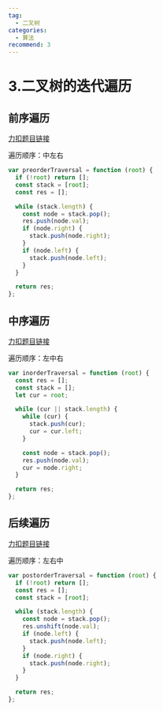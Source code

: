 ```yaml
---
tag:
  - 二叉树
categories:
  - 算法
recommend: 3
---
```


# 3.二叉树的迭代遍历

## 前序遍历

[力扣题目链接](https://leetcode.cn/problems/binary-tree-preorder-traversal/)

遍历顺序：中左右

```js
var preorderTraversal = function (root) {
  if (!root) return [];
  const stack = [root];
  const res = [];

  while (stack.length) {
    const node = stack.pop();
    res.push(node.val);
    if (node.right) {
      stack.push(node.right);
    }
    if (node.left) {
      stack.push(node.left);
    }
  }

  return res;
};
```

## 中序遍历

[力扣题目链接](https://leetcode.cn/problems/binary-tree-inorder-traversal/)

遍历顺序：左中右

```js
var inorderTraversal = function (root) {
  const res = [];
  const stack = [];
  let cur = root;

  while (cur || stack.length) {
    while (cur) {
      stack.push(cur);
      cur = cur.left;
    }

    const node = stack.pop();
    res.push(node.val);
    cur = node.right;
  }

  return res;
};
```

## 后续遍历

[力扣题目链接](https://leetcode.cn/problems/binary-tree-postorder-traversal/)

遍历顺序：左右中

```js
var postorderTraversal = function (root) {
  if (!root) return [];
  const res = [];
  const stack = [root];

  while (stack.length) {
    const node = stack.pop();
    res.unshift(node.val);
    if (node.left) {
      stack.push(node.left);
    }
    if (node.right) {
      stack.push(node.right);
    }
  }

  return res;
};
```
